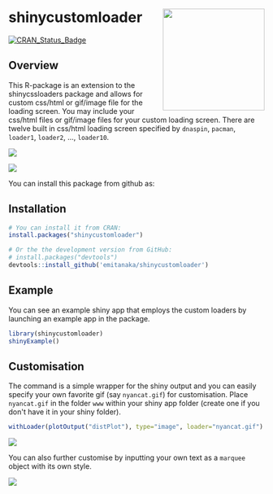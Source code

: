 
shinycustomloader <img src="https://user-images.githubusercontent.com/7620319/38168572-71e4543e-3593-11e8-9487-9c6c484b896a.png" height="200" width="200" align="right" />
==========================================================================================================================================================================

[![CRAN\_Status\_Badge](http://www.r-pkg.org/badges/version/shinycustomloader)](https://cran.r-project.org/package=shinycustomloader)

Overview
--------

This R-package is an extension to the shinycssloaders package and allows for custom css/html or gif/image file for the loading screen. You may include your css/html files or gif/image files for your custom loading screen. There are twelve built in css/html loading screen specified by `dnaspin`, `pacman`, `loader1`, `loader2`, ..., `loader10`.

![](https://user-images.githubusercontent.com/7620319/38162692-b25596e8-3531-11e8-996b-7cceec95464d.gif)

![](https://user-images.githubusercontent.com/7620319/38162696-cafcd18e-3531-11e8-8228-f08defa97ae0.gif)

You can install this package from github as:

Installation
------------

``` r
# You can install it from CRAN:
install.packages("shinycustomloader")

# Or the the development version from GitHub:
# install.packages("devtools")
devtools::install_github('emitanaka/shinycustomloader')
```

Example
-------

You can see an example shiny app that employs the custom loaders by launching an example app in the package.

``` r
library(shinycustomloader)
shinyExample()
```

Customisation
-------------

The command is a simple wrapper for the shiny output and you can easily specify your own favorite gif (say `nyancat.gif`) for customisation. Place `nyancat.gif` in the folder `www` within your shiny app folder (create one if you don't have it in your shiny folder).

``` r
withLoader(plotOutput("distPlot"), type="image", loader="nyancat.gif")
```

![](https://user-images.githubusercontent.com/7620319/38162695-bccb7c1e-3531-11e8-90ed-168fd79b79dd.gif)

You can also further customise by inputting your own text as a `marquee` object with its own style.

![](https://user-images.githubusercontent.com/7620319/38162646-abfcb7e6-3530-11e8-9160-1e768057f32d.gif)

